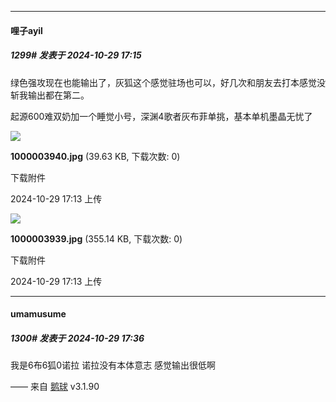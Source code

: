 ﻿
*****

####  哩子ayil  
##### 1299#       发表于 2024-10-29 17:15

绿色强攻现在也能输出了，灰狐这个感觉驻场也可以，好几次和朋友去打本感觉没斩我输出都在第二。

起源600难双奶加一个睡觉小号，深渊4歌者灰布菲单挑，基本单机墨晶无忧了

<img src="https://img.saraba1st.com/forum/202410/29/171316yrglu1guhhu3k3ke.jpg" referrerpolicy="no-referrer">

<strong>1000003940.jpg</strong> (39.63 KB, 下载次数: 0)

下载附件

2024-10-29 17:13 上传

<img src="https://img.saraba1st.com/forum/202410/29/171316dgmz93r432k4iy22.jpg" referrerpolicy="no-referrer">

<strong>1000003939.jpg</strong> (355.14 KB, 下载次数: 0)

下载附件

2024-10-29 17:13 上传


*****

####  umamusume  
##### 1300#       发表于 2024-10-29 17:36

我是6布6狐0诺拉 诺拉没有本体意志 感觉输出很低啊

—— 来自 [鹅球](https://www.pgyer.com/GcUxKd4w) v3.1.90


